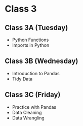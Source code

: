 # Class 3

## Class 3A (Tuesday)

- Python Functions
- Imports in Python

## Class 3B (Wednesday)

- Introduction to Pandas
- Tidy Data

## Class 3C (Friday)

- Practice with Pandas
- Data Cleaning
- Data Wrangling